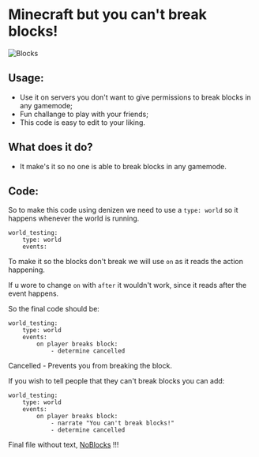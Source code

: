 # Minecraft but you can't break blocks!
![Blocks](Blocks.gif)

## Usage:

- Use it on servers you don't want to give permissions to break blocks in any gamemode;
- Fun challange to play with your friends;
- This code is easy to edit to your liking.

## What does it do?

- It make's it so no one is able to break blocks in any gamemode.

## Code:

So to make this code using denizen we need to use a `type: world` so it happens whenever the world is running.
```
world_testing:
    type: world
    events:
```
To make it so the blocks don't break we will use `on` as it reads the action happening.

If u wore to change `on` with `after` it wouldn't work, since it reads after the event happens.

So the final code should be:
```
world_testing:
    type: world
    events:
        on player breaks block:
            - determine cancelled
```
Cancelled - Prevents you from breaking the block.

If you wish to tell people that they can't break blocks you can add:

```
world_testing:
    type: world
    events:
        on player breaks block:
            - narrate "You can't break blocks!"
            - determine cancelled
```

Final file without text, [NoBlocks](NoBlocks.dsc) !!!
